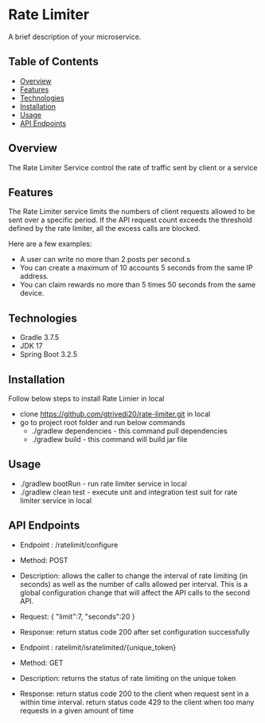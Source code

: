 # Rate Limiter 

A brief description of your microservice.

## Table of Contents

- [Overview](#overview)
- [Features](#features)
- [Technologies](#technologies)
- [Installation](#installation)
- [Usage](#usage)
- [API Endpoints](#apiendpoints)

## Overview

The Rate Limiter Service control the rate of traffic sent by client or a service

## Features

The Rate Limiter service limits the numbers of client requests allowed to be sent over a specific period. If the API request count exceeds the threshold defined by the rate limiter, all the excess calls are blocked.

Here are a few examples: 

- A user can write no more than 2 posts per second.s
- You can create a maximum of 10 accounts 5 seconds from the same IP address. 
- You can claim rewards no more than 5 times 50 seconds from the same device.

## Technologies

- Gradle 3.7.5
- JDK 17
- Spring Boot 3.2.5

## Installation

Follow below steps to install Rate Limier in local

- clone https://github.com/gtrivedi20/rate-limiter.git in local
- go to project root folder and run below commands 
  - ./gradlew dependencies - this command pull dependencies 
  - ./gradlew build - this command will build jar file

## Usage

- ./gradlew bootRun - run rate limiter service in local
- ./gradlew clean test - execute unit and integration test suit for rate limiter service in local

## API Endpoints

  - Endpoint : /ratelimit/configure
  - Method: POST
  - Description: allows the caller to change the interval of rate limiting (in seconds)
    as well as the number of calls allowed per interval. This is a global configuration change that will
    affect the API calls to the second API.
  - Request:
    {
    "limit":7,
    "seconds":20
    }
  - Response: return status code 200 after set configuration successfully 


  - Endpoint : ratelimit/isratelimited/{unique_token}
  - Method: GET
  - Description: returns the status of rate limiting on the unique token
  - Response: return status code 200 to the client when request sent in a within time interval. return status code 429 to the client when too many requests in a given amount of time